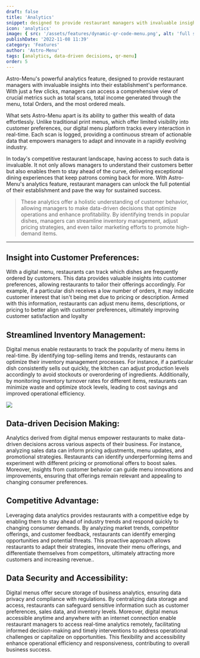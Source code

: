 ```yaml
---
draft: false
title: 'Analytics'
snippet: designed to provide restaurant managers with invaluable insights into their establishment's performance. With just a few clicks, managers can access a comprehensive view of crucial metrics such as total scans, total income generated through the menu, and the most ordered meals.
icon: 'analytics'
image: { src: '/assets/features/dynamic-qr-code-menu.png', alt: 'full stack web development' }
publishDate: '2022-11-08 11:39'
category: 'Features'
author: 'Astro-Menu'
tags: [analytics, data-driven decisions, qr-menu]
order: 5
---
```


Astro-Menu's powerful analytics feature, designed to provide restaurant managers with invaluable insights into their establishment's performance. With just a few clicks, managers can access a comprehensive view of crucial metrics such as total scans, total income generated through the menu, total Orders, and the most ordered meals.

What sets Astro-Menu apart is its ability to gather this wealth of data effortlessly. Unlike traditional print menus, which offer limited visibility into customer preferences, our digital menu platform tracks every interaction in real-time. Each scan is logged, providing a continuous stream of actionable data that empowers managers to adapt and innovate in a rapidly evolving industry.

In today's competitive restaurant landscape, having access to such data is invaluable. It not only allows managers to understand their customers better but also enables them to stay ahead of the curve, delivering exceptional dining experiences that keep patrons coming back for more. With Astro-Menu's analytics feature, restaurant managers can unlock the full potential of their establishment and pave the way for sustained success.

> <p class='text-primary'>These analytics offer a holistic understanding of customer behavior, allowing managers to make data-driven decisions that optimize operations and enhance profitability. By identifying trends in popular dishes, managers can streamline inventory management, adjust pricing strategies, and even tailor marketing efforts to promote high-demand items.</p>

---

## Insight into Customer Preferences:

With a digital menu, restaurants can track which dishes are frequently ordered by customers. This data provides valuable insights into customer preferences, allowing restaurants to tailor their offerings accordingly. For example, if a particular dish receives a low number of orders, it may indicate customer interest that isn't being met due to pricing or description. Armed with this information, restaurants can adjust menu items, descriptions, or pricing to better align with customer preferences, ultimately improving customer satisfaction and loyalty

## Streamlined Inventory Management:

Digital menus enable restaurants to track the popularity of menu items in real-time. By identifying top-selling items and trends, restaurants can optimize their inventory management processes. For instance, if a particular dish consistently sells out quickly, the kitchen can adjust production levels accordingly to avoid stockouts or overordering of ingredients. Additionally, by monitoring inventory turnover rates for different items, restaurants can minimize waste and optimize stock levels, leading to cost savings and improved operational efficiency.

<div class='flex justify-center'>
<img src='/assets/features/analytics.png' class='border-2 border-gray-800 rounded-lg' />
</div>

## Data-driven Decision Making:

Analytics derived from digital menus empower restaurants to make data-driven decisions across various aspects of their business. For instance, analyzing sales data can inform pricing adjustments, menu updates, and promotional strategies. Restaurants can identify underperforming items and experiment with different pricing or promotional offers to boost sales. Moreover, insights from customer behavior can guide menu innovations and improvements, ensuring that offerings remain relevant and appealing to changing consumer preferences.

## Competitive Advantage:

Leveraging data analytics provides restaurants with a competitive edge by enabling them to stay ahead of industry trends and respond quickly to changing consumer demands. By analyzing market trends, competitor offerings, and customer feedback, restaurants can identify emerging opportunities and potential threats. This proactive approach allows restaurants to adapt their strategies, innovate their menu offerings, and differentiate themselves from competitors, ultimately attracting more customers and increasing revenue..

## Data Security and Accessibility:

Digital menus offer secure storage of business analytics, ensuring data privacy and compliance with regulations. By centralizing data storage and access, restaurants can safeguard sensitive information such as customer preferences, sales data, and inventory levels. Moreover, digital menus accessible anytime and anywhere with an internet connection enable restaurant managers to access real-time analytics remotely, facilitating informed decision-making and timely interventions to address operational challenges or capitalize on opportunities. This flexibility and accessibility enhance operational efficiency and responsiveness, contributing to overall business success.
